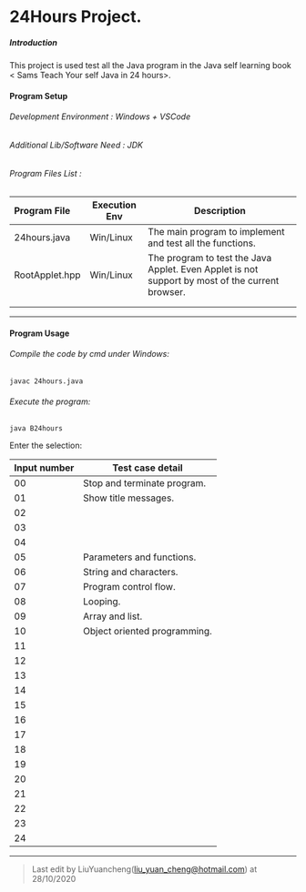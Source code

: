 # 24Hours Project.

##### Introduction

This project is used test all the Java program in the Java self learning book < Sams Teach Your self Java in 24 hours>.

#### Program Setup

###### Development Environment : Windows + VSCode

###### Additional Lib/Software Need : JDK

###### Program Files List :

| Program File   | Execution Env | Description                                                  |
| :------------- | ------------- | ------------------------------------------------------------ |
| 24hours.java   | Win/Linux     | The main program to implement and test all the functions.    |
| RootApplet.hpp | Win/Linux     | The program to test the Java Applet. Even Applet is not support by most of the current browser. |
|                |               |                                                              |
|                |               |                                                              |

------

#### Program Usage

###### Compile the code by cmd under Windows: 

```
javac 24hours.java
```

###### Execute the program: 

```
java B24hours
```

Enter the selection: 

| Input number | Test case detail             |
| ------------ | ---------------------------- |
| 00           | Stop and terminate program.  |
| 01           | Show title messages.         |
| 02           |                              |
| 03           |                              |
| 04           |                              |
| 05           | Parameters and functions.    |
| 06           | String and characters.       |
| 07           | Program control flow.        |
| 08           | Looping.                     |
| 09           | Array and list.              |
| 10           | Object oriented programming. |
| 11           |                              |
| 12           |                              |
| 13           |                              |
| 14           |                              |
| 15           |                              |
| 16           |                              |
| 17           |                              |
| 18           |                              |
| 19           |                              |
| 20           |                              |
| 21           |                              |
| 22           |                              |
| 23           |                              |
| 24           |                              |





------



> Last edit by LiuYuancheng(liu_yuan_cheng@hotmail.com) at 28/10/2020